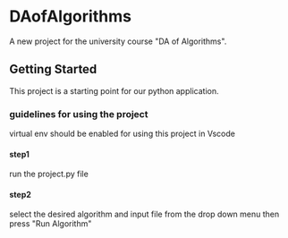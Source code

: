 # DAofAlgorithms

A new project for the university course "DA of Algorithms".

## Getting Started

This project is a starting point for our python application.

### guidelines for using the project 

virtual env should be enabled for using this project in Vscode
#### step1 
run the project.py file 
#### step2 
select the desired algorithm and input file from the drop down menu then press "Run Algorithm"

